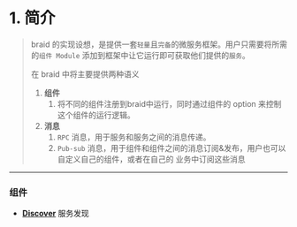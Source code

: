 # 1. 简介

> braid 的实现设想，是提供一套`轻量`且`完备`的微服务框架。用户只需要将所需的`组件 Module` 添加到框架中让它运行即可获取他们提供的`服务`。
>
> 在 braid 中将主要提供两种语义
>
> 1. **组件**
>    1. 将不同的组件注册到braid中运行，同时通过组件的 option 来控制这个组件的运行逻辑。
> 2. **消息**
>    1.  `RPC` 消息，用于服务和服务之间的消息传递。
>    2.  `Pub-sub` 消息，用于组件和组件之间的消息订阅&发布，用户也可以自定义自己的组件，或者在自己的 业务中订阅这些消息
---



### 组件
* [**Discover**](../modules/discover.md) 服务发现
